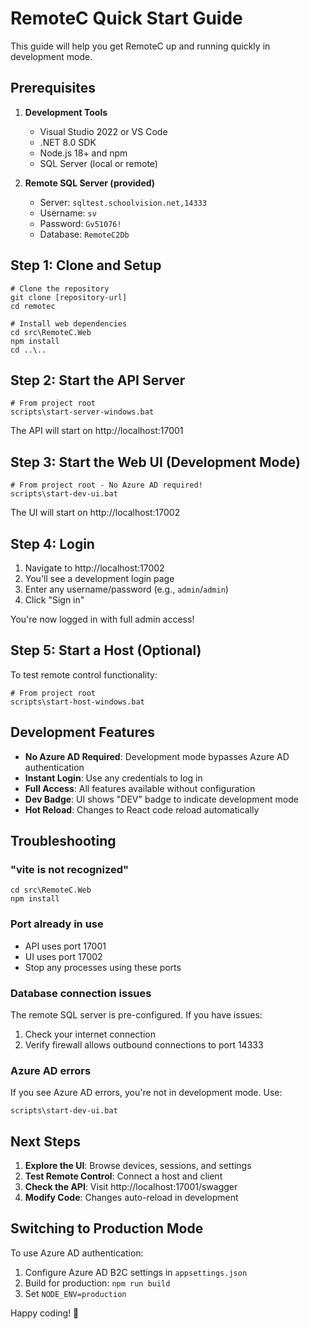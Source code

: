 # RemoteC Quick Start Guide

This guide will help you get RemoteC up and running quickly in development mode.

## Prerequisites

1. **Development Tools**
   - Visual Studio 2022 or VS Code
   - .NET 8.0 SDK
   - Node.js 18+ and npm
   - SQL Server (local or remote)

2. **Remote SQL Server (provided)**
   - Server: `sqltest.schoolvision.net,14333`
   - Username: `sv`
   - Password: `Gv51076!`
   - Database: `RemoteC2Db`

## Step 1: Clone and Setup

```batch
# Clone the repository
git clone [repository-url]
cd remotec

# Install web dependencies
cd src\RemoteC.Web
npm install
cd ..\..
```

## Step 2: Start the API Server

```batch
# From project root
scripts\start-server-windows.bat
```

The API will start on http://localhost:17001

## Step 3: Start the Web UI (Development Mode)

```batch
# From project root - No Azure AD required!
scripts\start-dev-ui.bat
```

The UI will start on http://localhost:17002

## Step 4: Login

1. Navigate to http://localhost:17002
2. You'll see a development login page
3. Enter any username/password (e.g., `admin`/`admin`)
4. Click "Sign in"

You're now logged in with full admin access!

## Step 5: Start a Host (Optional)

To test remote control functionality:

```batch
# From project root
scripts\start-host-windows.bat
```

## Development Features

- **No Azure AD Required**: Development mode bypasses Azure AD authentication
- **Instant Login**: Use any credentials to log in
- **Full Access**: All features available without configuration
- **Dev Badge**: UI shows "DEV" badge to indicate development mode
- **Hot Reload**: Changes to React code reload automatically

## Troubleshooting

### "vite is not recognized"
```batch
cd src\RemoteC.Web
npm install
```

### Port already in use
- API uses port 17001
- UI uses port 17002
- Stop any processes using these ports

### Database connection issues
The remote SQL server is pre-configured. If you have issues:
1. Check your internet connection
2. Verify firewall allows outbound connections to port 14333

### Azure AD errors
If you see Azure AD errors, you're not in development mode. Use:
```batch
scripts\start-dev-ui.bat
```

## Next Steps

1. **Explore the UI**: Browse devices, sessions, and settings
2. **Test Remote Control**: Connect a host and client
3. **Check the API**: Visit http://localhost:17001/swagger
4. **Modify Code**: Changes auto-reload in development

## Switching to Production Mode

To use Azure AD authentication:
1. Configure Azure AD B2C settings in `appsettings.json`
2. Build for production: `npm run build`
3. Set `NODE_ENV=production`

Happy coding! 🚀